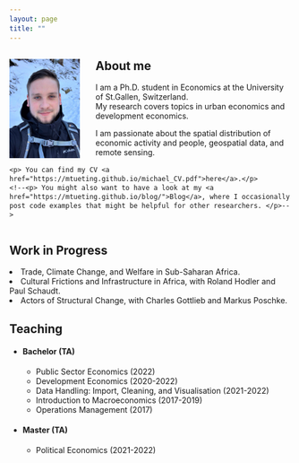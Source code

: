 ```yaml
---
layout: page
title: ""
---
```


<body>
  <div>
    <img align="left" width="25%" height="25%" src="assets/github-img/profile-crop.png" style="margin-right: 2em">
    <h2> About me </h2>
    <p> I am a Ph.D. student in Economics at the University of St.Gallen, Switzerland. <br>
      My research covers topics in urban economics and development economics. </p>
    <p> I am passionate about the spatial distribution of economic activity and people, geospatial data, and remote sensing. </p>
    
    <p> You can find my CV <a href="https://mtueting.github.io/michael_CV.pdf">here</a>.</p>
    <!--<p> You might also want to have a look at my <a href="https://mtueting.github.io/blog/">Blog</a>, where I occasionally post code examples that might be helpful for other researchers. </p>-->
    
  </div>
   
  <div style="clear:both;"></div>
  
  <div>
    <h2> Work in Progress </h2>
    <li> Trade, Climate Change, and Welfare in Sub-Saharan Africa. </li>
    <li> Cultural Frictions and Infrastructure in Africa, with Roland Hodler and Paul Schaudt. </li>
    <li> Actors of Structural Change, with Charles Gottlieb and Markus Poschke. </li>
  </div>
  
  <div>
    <h2> Teaching </h2>
    <ul> 
      <li> <h4> Bachelor (TA) </h4>
        <ul>
          <li> Public Sector Economics (2022) </li>
          <li> Development Economics (2020-2022) </li>
          <li> Data Handling: Import, Cleaning, and Visualisation (2021-2022) </li>
          <li> Introduction to Macroeconomics (2017-2019) </li>
          <li> Operations Management (2017) </li>
        </ul>
      </li>
      <li> <h4> Master (TA) </h4>
        <ul>
          <li> Political Economics (2021-2022) </li>
        </ul>
      </li>
    </ul>
  </div>
</body> 
